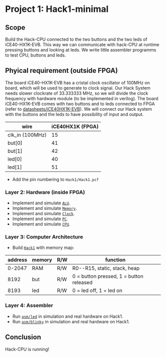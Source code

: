 # Project 1: Hack1-minimal
## Scope
Build the Hack-CPU connected to the two buttons and the two leds of iCE40-HX1K-EVB. This way we can communicate with hack-CPU at runtime pressing buttons and looking at leds. We write little assembler programms to test CPU, buttons and leds.

## Phyical requirement (outside FPGA)
The board iCE40-HX1K-EVB has a cristal clock oscillator of 100MHz on board, which will be used to generate to clock signal. Our Hack System needs slower clockrate of 33.333333 MHz, so we will divide the clock frequency with hardware module (to be implemented in verilog). The board iCE40-HX1K-EVB comes with two buttons and to leds connected to FPGA (refer to [datasheets/iCE40HX1K-EVB](../datasheets/iCE40HX1K-EVB_Rev_B.pdf)). We will connect our Hack system with the buttons and the leds to have possibility of input and output.

|wire|iCE40HX1K (FPGA)|
|-|-|
|clk_in (100MHz)|15|
|but[0]|41|
|but[1]|42|
|led[0]|40|
|led[1]|51|

* Add the pin numbering to `Hack1/Hack1.pcf`

### Layer 2: Hardware (inside FPGA)
* Implement and simulate [`ALU`](ALU).
* Implement and simulate [`Memory`](Memory).
* Implement and simulate [`Clock`](Clock).
* Implement and simulate [`PC`](PC).
* Implement and simulate [`CPU`](CPU).

### Layer 3: Computer Architecture
* Build [`Hack1`](Hack1) with memory map:

 |address | memory|R/W|function|
 |-|-|-|-|
 |0-2047| RAM|R/W|R0--R15, static, stack, heap|
 | 8192 | but|R/W|0 = button pressed, 1 = button released|
 | 8193 | led|R/W|0 = led off, 1 = led on|


### Layer 4: Assembler

* Run [`asm/led`](asm/led) in simulation and real hardware on Hack1.
* Run [`asm/blinky`](asm/blinky) in simulation and real hardware on Hack1.

## Conclusion

Hack-CPU is running!
